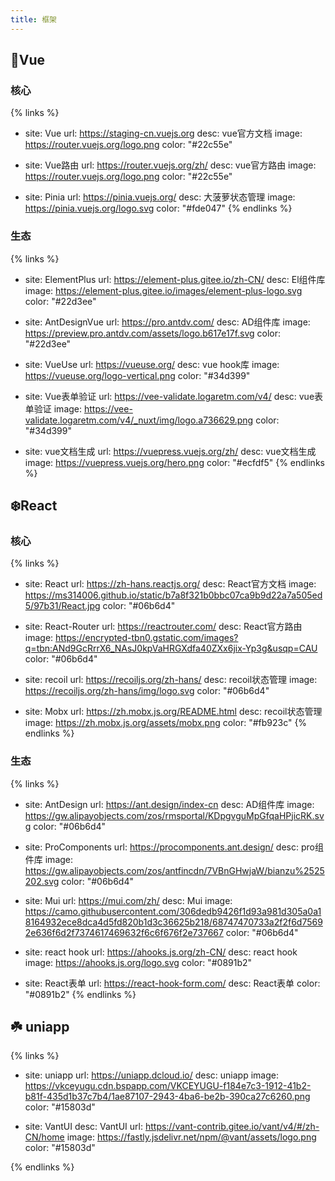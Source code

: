```yaml
---
title: 框架
---
```



## :watermelon:Vue

### 核心

{% links %}

- site: Vue
  url: https://staging-cn.vuejs.org
  desc: vue官方文档
  image: https://router.vuejs.org/logo.png
  color: "#22c55e"

- site: Vue路由
  url: https://router.vuejs.org/zh/
  desc: vue官方路由
  image: https://router.vuejs.org/logo.png
  color: "#22c55e"

- site: Pinia
  url: https://pinia.vuejs.org/
  desc: 大菠萝状态管理
  image: https://pinia.vuejs.org/logo.svg
  color: "#fde047"
{% endlinks %}

### 生态

{% links %}

- site: ElementPlus
  url: https://element-plus.gitee.io/zh-CN/
  desc: El组件库
  image: https://element-plus.gitee.io/images/element-plus-logo.svg
  color: "#22d3ee"

- site: AntDesignVue
  url: https://pro.antdv.com/
  desc: AD组件库
  image: https://preview.pro.antdv.com/assets/logo.b617e17f.svg
  color: "#22d3ee"

- site: VueUse
  url: https://vueuse.org/
  desc: vue hook库
  image: https://vueuse.org/logo-vertical.png
  color: "#34d399"

- site: Vue表单验证
  url: https://vee-validate.logaretm.com/v4/
  desc: vue表单验证
  image: https://vee-validate.logaretm.com/v4/_nuxt/img/logo.a736629.png
  color: "#34d399"

- site: vue文档生成
  url: https://vuepress.vuejs.org/zh/
  desc: vue文档生成
  image: https://vuepress.vuejs.org/hero.png
  color: "#ecfdf5"
{% endlinks %}

## :snowflake:React

### 核心

{% links %}

- site: React
  url: https://zh-hans.reactjs.org/
  desc: React官方文档
  image: https://ms314006.github.io/static/b7a8f321b0bbc07ca9b9d22a7a505ed5/97b31/React.jpg
  color: "#06b6d4"

- site: React-Router
  url: https://reactrouter.com/
  desc: React官方路由
  image: https://encrypted-tbn0.gstatic.com/images?q=tbn:ANd9GcRrrX6_NAsJ0kpVaHRGXdfa40ZXx6jix-Yp3g&usqp=CAU
  color: "#06b6d4"

- site: recoil
  url: https://recoiljs.org/zh-hans/
  desc: recoil状态管理
  image: https://recoiljs.org/zh-hans/img/logo.svg
  color: "#06b6d4"

- site: Mobx
  url: https://zh.mobx.js.org/README.html
  desc: recoil状态管理
  image: https://zh.mobx.js.org/assets/mobx.png
  color: "#fb923c"
{% endlinks %}

### 生态

{% links %}

- site: AntDesign
  url: https://ant.design/index-cn
  desc: AD组件库
  image: https://gw.alipayobjects.com/zos/rmsportal/KDpgvguMpGfqaHPjicRK.svg
  color: "#06b6d4"

- site: ProComponents
  url: https://procomponents.ant.design/
  desc: pro组件库
  image: https://gw.alipayobjects.com/zos/antfincdn/7VBnGHwjaW/bianzu%2525202.svg
  color: "#06b6d4"

- site: Mui
  url: https://mui.com/zh/
  desc: Mui
  image: https://camo.githubusercontent.com/306dedb9426f1d93a981d305a0a18164932ece8dca4d5fd820b1d3c36625b218/68747470733a2f2f6d75692e636f6d2f7374617469632f6c6f676f2e737667
  color: "#06b6d4"

- site: react hook
  url: https://ahooks.js.org/zh-CN/
  desc: react hook
  image: https://ahooks.js.org/logo.svg
  color: "#0891b2"

- site: React表单
  url: https://react-hook-form.com/
  desc: React表单
  color: "#0891b2"
{% endlinks %}

## :shamrock: uniapp

{% links %}

- site: uniapp
  url: https://uniapp.dcloud.io/
  desc: uniapp
  image: https://vkceyugu.cdn.bspapp.com/VKCEYUGU-f184e7c3-1912-41b2-b81f-435d1b37c7b4/1ae87107-2943-4ba6-be2b-390ca27c6260.png
  color: "#15803d"

- site: VantUI
  desc: VantUI
  url: https://vant-contrib.gitee.io/vant/v4/#/zh-CN/home
  image: https://fastly.jsdelivr.net/npm/@vant/assets/logo.png
  color: "#15803d"

{% endlinks %}
